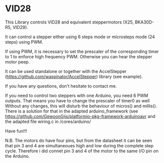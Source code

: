 # VID28

This Library controls VID28 and equivalent steppermotors (X25, BKA30D-R5, VID29).

It can control a stepper either using 6 steps mode or microsteps mode (24 steps) using PWM.

If using PWM, it is necessary to set the prescaler of the corresponding timer to 1 to enforce high frequency PWM. Otherwise you can hear the stepper motor peep.

It can be used standalone or together with the AccelStepper (https://github.com/waspinator/AccelStepper) library (see example).

If you have any questions, don't hesitate to contact me.

If you need to control two steppers with one Arduino, you need 6 PWM outputs. That means you have to change the prescaler of timer0 as well Without any changes, this will disturb the behaviour of micros() and millis(). There is a solution for that in the adapted arduino_framework (see https://github.com/GewoonGijs/platformio-pkg-framework-arduinoavr and the adapted file wiring.c in /cores/arduino/

Have fun!!!

N.B. The motors do have four pins, but from the datasheet it can be seen that pin 3 and 4 are simultaneoues high and low during the complete step cycle. Therefore i did connet pin 3 and 4 of the motor to the same I/O pin on the Arduino. 
